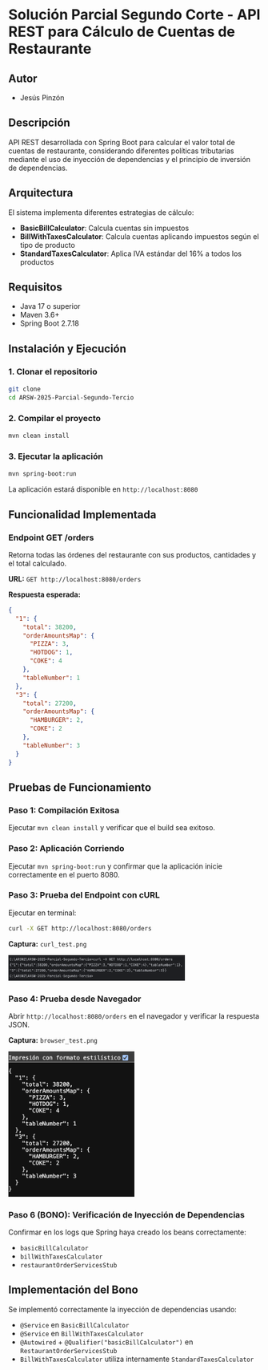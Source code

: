 # Solución Parcial Segundo Corte - API REST para Cálculo de Cuentas de Restaurante

## Autor

* Jesús Pinzón

## Descripción

API REST desarrollada con Spring Boot para calcular el valor total de cuentas de restaurante, considerando diferentes políticas tributarias mediante el uso de inyección de dependencias y el principio de inversión de dependencias.

## Arquitectura

El sistema implementa diferentes estrategias de cálculo:

- **BasicBillCalculator**: Calcula cuentas sin impuestos
- **BillWithTaxesCalculator**: Calcula cuentas aplicando impuestos según el tipo de producto
- **StandardTaxesCalculator**: Aplica IVA estándar del 16% a todos los productos

## Requisitos

- Java 17 o superior
- Maven 3.6+
- Spring Boot 2.7.18

## Instalación y Ejecución

### 1. Clonar el repositorio
```bash
git clone 
cd ARSW-2025-Parcial-Segundo-Tercio
```

### 2. Compilar el proyecto
```bash
mvn clean install
```

### 3. Ejecutar la aplicación
```bash
mvn spring-boot:run
```

La aplicación estará disponible en `http://localhost:8080`

## Funcionalidad Implementada

### Endpoint GET /orders

Retorna todas las órdenes del restaurante con sus productos, cantidades y el total calculado.

**URL:** `GET http://localhost:8080/orders`

**Respuesta esperada:**
```json
{
  "1": {
    "total": 38200,
    "orderAmountsMap": {
      "PIZZA": 3,
      "HOTDOG": 1,
      "COKE": 4
    },
    "tableNumber": 1
  },
  "3": {
    "total": 27200,
    "orderAmountsMap": {
      "HAMBURGER": 2,
      "COKE": 2
    },
    "tableNumber": 3
  }
}
```

## Pruebas de Funcionamiento

### Paso 1: Compilación Exitosa
Ejecutar `mvn clean install` y verificar que el build sea exitoso.

### Paso 2: Aplicación Corriendo
Ejecutar `mvn spring-boot:run` y confirmar que la aplicación inicie correctamente en el puerto 8080.

### Paso 3: Prueba del Endpoint con cURL
Ejecutar en terminal:
```bash
curl -X GET http://localhost:8080/orders
```

**Captura:** `curl_test.png`

<img src="assets/images/curl_test.png" alt="cURL Test" width="70%">

### Paso 4: Prueba desde Navegador
Abrir `http://localhost:8080/orders` en el navegador y verificar la respuesta JSON.

**Captura:** `browser_test.png`

<img src="assets/images/browser_test.png" alt="Browser Test" width="50%">

### Paso 6 (BONO): Verificación de Inyección de Dependencias
Confirmar en los logs que Spring haya creado los beans correctamente:

- `basicBillCalculator`
- `billWithTaxesCalculator`
- `restaurantOrderServicesStub`

## Implementación del Bono

Se implementó correctamente la inyección de dependencias usando:
- `@Service` en `BasicBillCalculator`
- `@Service` en `BillWithTaxesCalculator`
- `@Autowired` + `@Qualifier("basicBillCalculator")` en `RestaurantOrderServicesStub`
- `BillWithTaxesCalculator` utiliza internamente `StandardTaxesCalculator`
